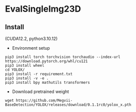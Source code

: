 # EvalSingleImg23D

## Install

(CUDA12.2, python3.10.12)

- Environment setup

```
pip3 install torch torchvision torchaudio --index-url https://download.pytorch.org/whl/cu121
pip3 install wheel
cd YOLOX/
pip3 install -r requirement.txt
pip3 install -v -e .
pip3 install bpy mathutils transformers
```

- Download pretrained weight

```
wget https://github.com/Megvii-BaseDetection/YOLOX/releases/download/0.1.1rc0/yolox_x.pth
```
